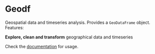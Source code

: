 # Geodf

Geospatial data and timeseries analysis. Provides a `GeoDataFrame` object. Features:

**Explore, clean and transform** geographical data and timeseries


Check the [documentation](https://geodf.readthedocs.io/en/latest/) for usage.
